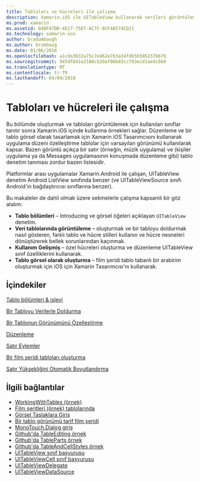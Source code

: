 ```yaml
---
title: Tabloları ve hücreleri ile çalışma
description: Xamarin.iOS ile UITableView kullanarak verileri görüntüleme
ms.prod: xamarin
ms.assetid: 04DF47DD-4E17-75D7-AC7C-8CF4A574CD21
ms.technology: xamarin-ios
author: bradumbaugh
ms.author: brumbaug
ms.date: 01/06/2016
ms.openlocfilehash: a1cda3632a75c7e462e763a34fdb5b586237b670
ms.sourcegitcommit: 945df041e2180cb20af08b83cc703ecd1aedc6b0
ms.translationtype: MT
ms.contentlocale: tr-TR
ms.lasthandoff: 04/04/2018
---
```

# <a name="working-with-tables-and-cells"></a>Tabloları ve hücreleri ile çalışma


Bu bölümde oluşturmak ve tabloları görüntülemek için kullanılan sınıflar tanıtır sonra Xamarin.iOS içinde kullanma örnekleri sağlar. Düzenleme ve bir tablo görsel olarak tasarlamak için Xamarin iOS Tasarımcısını kullanarak uygulama düzeni özelleştirme tablolar için varsayılan görünümü kullanılarak kapsar. Bazen görüntü açıkça bir satır (örneğin, müzik uygulama) ve (kişiler uygulama ya da Messages uygulamasının konuşmada düzenleme gibi) tablo denetim tanıması zordur bazen listesidir.

Platformlar arası uygulamalar Xamarin.Android ile çalışan, UITableView denetim Android ListView sınıfında benzer (ve UITableViewSource sınıfı Android'ın bağdaştırıcısı sınıflarına benzer).

Bu makaleler de dahil olmak üzere sekmelerle çalışma kapsamlı bir göz atalım:

-   **Tablo bölümleri** – Introducing ve görsel öğeleri açıklayan `UITableView` denetim. 
-   **Veri tablolarında görüntüleme** – oluşturmak ve bir tabloyu doldurmak nasıl gösteren, farklı tablo ve hücre stilleri kullanın ve hücre nesneleri dönüştürerek bellek sorunlarından kaçınmak. 
-   **Kullanım Gelişmiş** – özel hücreleri oluşturma ve düzenleme UITableView sınıf özelliklerini kullanarak. 
-   **Tablo görsel olarak oluşturma** – film şeridi tablo tabanlı bir arabirim oluşturmak için iOS için Xamarin Tasarımcısı'nı kullanarak. 


## <a name="contents"></a>İçindekiler

 [Tablo bölümleri &amp; işlevi](~/ios/user-interface/controls/tables/table-parts-and-functionality.md)

 [Bir Tabloyu Verilerle Doldurma](~/ios/user-interface/controls/tables/populating-a-table-with-data.md)

 [Bir Tablonun Görünümünü Özelleştirme](~/ios/user-interface/controls/tables/customizing-table-appearance.md)

 [Düzenleme](~/ios/user-interface/controls/tables/editing.md)
 
 [Satır Eylemler](~/ios/user-interface/controls/tables/row-action.md)

 [Bir film şeridi tabloları oluşturma](~/ios/user-interface/controls/tables/creating-tables-in-a-storyboard.md)
 
 [Satır Yüksekliğini Otomatik Boyutlandırma](~/ios/user-interface/controls/tables/autosizing-row-height.md)


## <a name="related-links"></a>İlgili bağlantılar

- [WorkingWithTables (örnek)](https://developer.xamarin.com/samples/monotouch/WorkingWithTables/)
- [Film şeritleri (örnek) tablolarında](https://developer.xamarin.com/samples/monotouch/StoryboardTable/)
- [Görsel Taslaklara Giriş](~/ios/user-interface/storyboards/index.md)
- [Bir tablo görünümü tarif film şeridi](https://developer.xamarin.com/recipes/ios/general/storyboard/storyboard_a_tableview)
- [MonoTouch.Dialog giriş](~/ios/user-interface/monotouch.dialog/index.md)
- [Github'da TableEditing örnek](https://github.com/xamarin/monotouch-samples/tree/master/TableEditing)
- [Github'da TableParts örnek](https://github.com/xamarin/monotouch-samples/tree/master/TableParts)
- [Github'da TableAndCellStyles örnek](https://github.com/xamarin/mobile-samples/tree/master/TablesLists)
- [UITableView sınıf başvurusu](https://developer.apple.com/library/ios/documentation/UIKit/Reference/UITableView_Class/)
- [UITableViewCell sınıf başvurusu](https://developer.apple.com/library/ios/documentation/UIKit/Reference/UITableViewCell_Class/)
- [UITableViewDelegate](https://developer.apple.com/library/ios/documentation/UIKit/Reference/UITableViewDelegate_Protocol/)
- [UITableViewDataSource](https://developer.apple.com/library/ios/documentation/UIKit/Reference/UITableViewDataSource_Protocol/)
